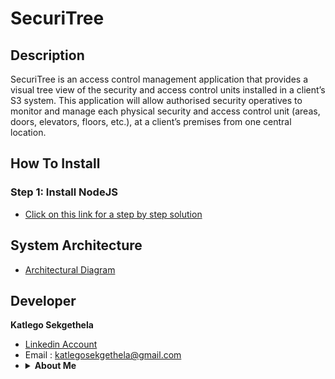 # SecuriTree

## Description
SecuriTree is an access control management application that provides a visual tree view of the security and access control units installed in a client’s S3 system. This application will allow authorised security operatives to monitor and manage each physical security and access control unit (areas, doors, elevators, floors, etc.), at a client’s premises from one central location.
<br>
  
 ## How To Install 
 ### Step 1: Install NodeJS
  * <a href=" https://phoenixnap.com/kb/install-node-js-npm-on-windows#ftoc-heading-6"> Click on this link for a step by step solution </a>

 
 ## System Architecture 
 * <a href="https://drive.google.com/file/d/1eJ2Kq7G0Qf8SPfnZWAcyHdVKGY0SbtKp/view?usp=sharing"> Architectural Diagram </a>
  
## Developer
<b>Katlego Sekgethela</b><br>
* <a href="https://www.linkedin.com/in/katlego-sekgethela-a751a31a5/"> Linkedin Account </a>
* Email : katlegosekgethela@gmail.com
* <details>
    <summary><b>About Me</b></summary>
    Passion driven BSc Computer Science student at the University of Pretoria. I believe diligence is key in being able to achieve any task in life and with that comes the need for discipline through hard work, however, with applying smart work ethic. My years in university have enabled me to develop good organizational skills; an analytical/logical approach to tasks and the ability to work under pressure. I am passionate about computer science and I would like to further my knowledge in that regard
    <br>
</details>


